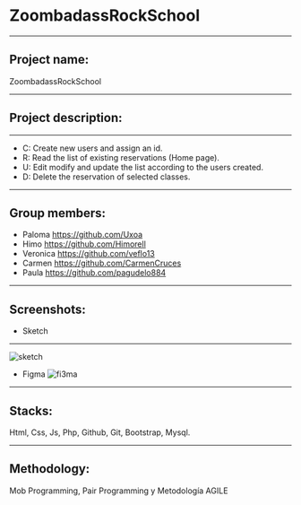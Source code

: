 # ZoombadassRockSchool
***
## Project name: 
ZoombadassRockSchool

***
## Project description:
***
* C: Create new users and assign an id.
* R: Read the list of existing reservations (Home page).
* U: Edit modify and update the list according to the users created.
* D: Delete the reservation of selected classes.

***
## Group members:

  * Paloma    https://github.com/Uxoa
  * Himo      https://github.com/Himorell
  * Veronica  https://github.com/veflo13
  * Carmen    https://github.com/CarmenCruces
  * Paula     https://github.com/pagudelo884
  
***
## Screenshots:

* Sketch

****
![sketch](https://user-images.githubusercontent.com/90152938/205263234-2cbad3a1-44b5-49aa-883c-8eba59eeccb6.PNG)

* Figma
![fi3ma](https://user-images.githubusercontent.com/90152938/207255368-bc3c6c76-fdbe-4e14-be68-146a3b2ee922.PNG)

****

## Stacks:
Html, Css, Js, Php, Github, Git, Bootstrap, Mysql.
***
## Methodology:
Mob Programming, Pair Programming y Metodología AGILE

